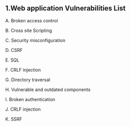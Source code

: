 <b><h2>1.Web application Vulnerabilities List</b></h2>

A. Broken access control

B. Cross site Scripting

C. Security misconfiguration

D. CSRF

E. SQL

F. CRLF injection

G. Directory traversal

H. Vulnerable and outdated components

I. Broken authentication

J. CRLF injection

K. SSRF
